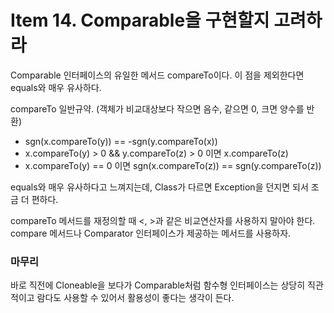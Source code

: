 # Item 14. Comparable을 구현할지 고려하라

Comparable 인터페이스의 유일한 메서드 compareTo이다. 이 점을 제외한다면 equals와 매우 유사하다.

compareTo 일반규약. (객체가 비교대상보다 작으면 음수, 같으면 0, 크면 양수를 반환)

- sgn(x.compareTo(y)) == -sgn(y.compareTo(x))
- x.compareTo(y) > 0 && y.compareTo(z) > 0 이면 x.compareTo(z)
- x.compareTo(y) == 0 이면 sgn(x.compareTo(z)) == sgn(y.compareTo(z))

equals와 매우 유사하다고 느껴지는데, Class가 다르면 Exception을 던지면 되서 조금 더 편하다.

compareTo 메서드를 재정의할 때 <, >과 같은 비교연산자를 사용하지 말아야 한다. compare 메서드나 Comparator 인터페이스가 제공하는 메서드를 사용하자.

### 마무리

바로 직전에 Cloneable을 보다가 Comparable처럼 함수형 인터페이스는 상당히 직관적이고 람다도 사용할 수 있어서 활용성이 좋다는 생각이 든다.
